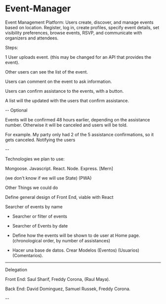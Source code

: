 # Event-Manager
Event Management Platform: Users create, discover, and manage events based on location. Register, log in, create profiles, specify event details, set visibility preferences, browse events, RSVP, and communicate with organizers and attendees.


Steps:

1 User uploads event. (this may be changed for an API that provides the event).

Other users can see the list of the event.

Users can comment on the event to ask information.

Users can confirm assistance to the events, with a button.

A list will the updated with the users that confirm assistance.

--
Optional

Events will be confirmed 48 hours earlier, depending on the assistance number. Otherwise it will be canceled and users will be told.

For example. My party only had 2 of the 5 assistance confirmations, so it gets canceled. Notifying the users 



--


Technologies we plan to use:

Mongoose.
Javascript.
React. 
Node.
Express. [Mern]

(we don't know if we will use State) (PWA) 




Other Things we could do

Define general design of Front End, viable with React

Searcher of events by name

- Searcher or filter of events

- Searcher of Events by date



- Define how the events will be shown to de user at Home page. (chronological order, by number of assistances)

 - Hacer una base de datos. Crear Modelos (Eventos) (Usuarios) (Comentarios).


-----
Delegation

Front End: Saul Sharif, Freddy Corona, (Raul Maya).

Back End: David Dominguez, Samuel Russek, Freddy Corona.

--

